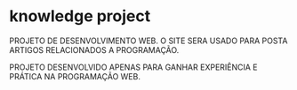 # knowledge project
PROJETO DE DESENVOLVIMENTO WEB. O SITE SERA USADO PARA POSTA ARTIGOS RELACIONADOS A PROGRAMAÇÃO.

PROJETO DESENVOLVIDO APENAS PARA GANHAR EXPERIÊNCIA E PRÁTICA NA PROGRAMAÇÃO WEB.

